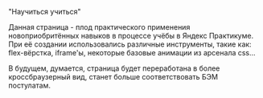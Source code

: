 "Научиться учиться"

Данная страница - плод практического применения новоприобритённых навыков в процессе учёбы в Яндекс Практикуме. При её создании использовались различные инструменты, такие как: flex-вёрстка, iframe'ы, некоторые базовые анимации из арсенала css...

В будущем, думается, страница будет переработана в более кроссбраузерный вид, станет больше соответствовать БЭМ постулатам.

